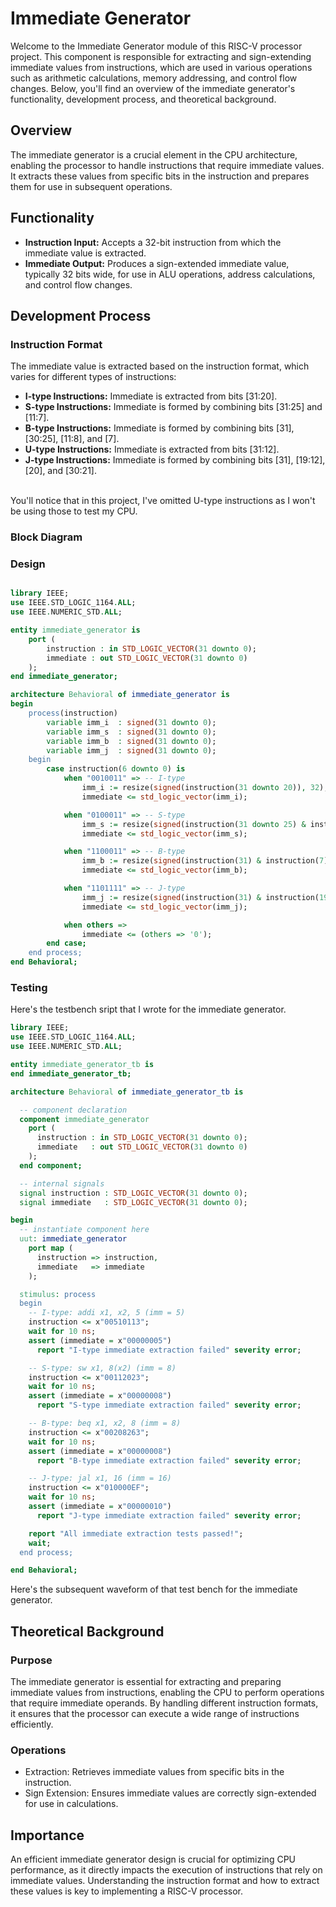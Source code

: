 # Immediate Generator

Welcome to the Immediate Generator module of this RISC-V processor project. This component is responsible for extracting and sign-extending immediate values from instructions, which are used in various operations such as arithmetic calculations, memory addressing, and control flow changes. Below, you'll find an overview of the immediate generator's functionality, development process, and theoretical background.

## Overview
The immediate generator is a crucial element in the CPU architecture, enabling the processor to handle instructions that require immediate values. It extracts these values from specific bits in the instruction and prepares them for use in subsequent operations.

## Functionality
- **Instruction Input:** Accepts a 32-bit instruction from which the immediate value is extracted.
- **Immediate Output:** Produces a sign-extended immediate value, typically 32 bits wide, for use in ALU operations, address calculations, and control flow changes.

## Development Process

### Instruction Format
The immediate value is extracted based on the instruction format, which varies for different types of instructions:

- **I-type Instructions:** Immediate is extracted from bits [31:20].
- **S-type Instructions:** Immediate is formed by combining bits [31:25] and [11:7].
- **B-type Instructions:** Immediate is formed by combining bits [31], [30:25], [11:8], and [7].
- **U-type Instructions:** Immediate is extracted from bits [31:12].
- **J-type Instructions:** Immediate is formed by combining bits [31], [19:12], [20], and [30:21].
</br>
You'll notice that in this project, I've omitted U-type instructions as I won't be using those to test my CPU.

### Block Diagram

### Design
<div style="max-width: 800px; overflow-x: auto;">
    
```VHDL
library IEEE;
use IEEE.STD_LOGIC_1164.ALL;
use IEEE.NUMERIC_STD.ALL;

entity immediate_generator is
    port (
        instruction : in STD_LOGIC_VECTOR(31 downto 0);
        immediate : out STD_LOGIC_VECTOR(31 downto 0)
    );
end immediate_generator;

architecture Behavioral of immediate_generator is
begin
    process(instruction)
        variable imm_i  : signed(31 downto 0);
        variable imm_s  : signed(31 downto 0);
        variable imm_b  : signed(31 downto 0);
        variable imm_j  : signed(31 downto 0);
    begin
        case instruction(6 downto 0) is
            when "0010011" => -- I-type
                imm_i := resize(signed(instruction(31 downto 20)), 32);
                immediate <= std_logic_vector(imm_i);

            when "0100011" => -- S-type
                imm_s := resize(signed(instruction(31 downto 25) & instruction(11 downto 7)), 32);
                immediate <= std_logic_vector(imm_s);

            when "1100011" => -- B-type
                imm_b := resize(signed(instruction(31) & instruction(7) & instruction(30 downto 25) & instruction(11 downto 8) & '0'), 32);
                immediate <= std_logic_vector(imm_b);

            when "1101111" => -- J-type
                imm_j := resize(signed(instruction(31) & instruction(19 downto 12) & instruction(20) & instruction(30 downto 21) & "00"), 32);
                immediate <= std_logic_vector(imm_j);

            when others =>
                immediate <= (others => '0');
        end case;
    end process;
end Behavioral;
```

### Testing

Here's the testbench sript that I wrote for the immediate generator.

```VHDL
library IEEE;
use IEEE.STD_LOGIC_1164.ALL;
use IEEE.NUMERIC_STD.ALL;

entity immediate_generator_tb is
end immediate_generator_tb;

architecture Behavioral of immediate_generator_tb is

  -- component declaration
  component immediate_generator
    port (
      instruction : in STD_LOGIC_VECTOR(31 downto 0);
      immediate   : out STD_LOGIC_VECTOR(31 downto 0)
    );
  end component;

  -- internal signals
  signal instruction : STD_LOGIC_VECTOR(31 downto 0);
  signal immediate   : STD_LOGIC_VECTOR(31 downto 0);

begin
  -- instantiate component here
  uut: immediate_generator
    port map (
      instruction => instruction,
      immediate   => immediate
    );

  stimulus: process
  begin
    -- I-type: addi x1, x2, 5 (imm = 5)
    instruction <= x"00510113";
    wait for 10 ns;
    assert (immediate = x"00000005")
      report "I-type immediate extraction failed" severity error;

    -- S-type: sw x1, 8(x2) (imm = 8)
    instruction <= x"00112023";
    wait for 10 ns;
    assert (immediate = x"00000008")
      report "S-type immediate extraction failed" severity error;

    -- B-type: beq x1, x2, 8 (imm = 8)
    instruction <= x"00208263";
    wait for 10 ns;
    assert (immediate = x"00000008")
      report "B-type immediate extraction failed" severity error;

    -- J-type: jal x1, 16 (imm = 16)
    instruction <= x"010000EF";
    wait for 10 ns;
    assert (immediate = x"00000010")
      report "J-type immediate extraction failed" severity error;

    report "All immediate extraction tests passed!";
    wait;
  end process;

end Behavioral;
```

Here's the subsequent waveform of that test bench for the immediate generator.


## Theoretical Background

### Purpose
The immediate generator is essential for extracting and preparing immediate values from instructions, enabling the CPU to perform operations that require immediate operands. By handling different instruction formats, it ensures that the processor can execute a wide range of instructions efficiently.

### Operations
- Extraction: Retrieves immediate values from specific bits in the instruction.
- Sign Extension: Ensures immediate values are correctly sign-extended for use in calculations.

## Importance
An efficient immediate generator design is crucial for optimizing CPU performance, as it directly impacts the execution of instructions that rely on immediate values. Understanding the instruction format and how to extract these values is key to implementing a RISC-V processor.
